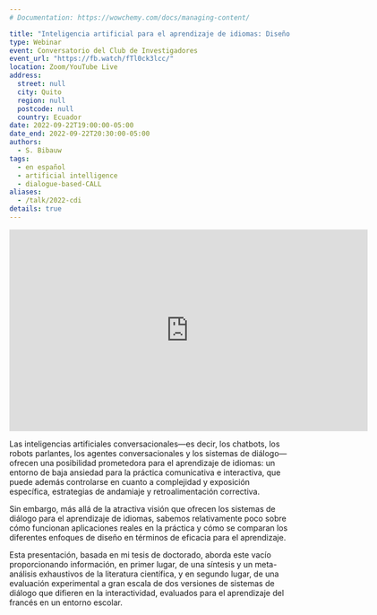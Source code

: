 ```yaml
---
# Documentation: https://wowchemy.com/docs/managing-content/

title: "Inteligencia artificial para el aprendizaje de idiomas: Diseño y efectividad de sistemas de diálogo y chatbots"
type: Webinar
event: Conversatorio del Club de Investigadores
event_url: "https://fb.watch/fTl0ck3lcc/"
location: Zoom/YouTube Live
address:
  street: null
  city: Quito
  region: null
  postcode: null
  country: Ecuador
date: 2022-09-22T19:00:00-05:00
date_end: 2022-09-22T20:30:00-05:00
authors:
  - S. Bibauw
tags:
  - en español
  - artificial intelligence
  - dialogue-based-CALL
aliases:
  - /talk/2022-cdi
details: true
---
```


<iframe width="640" height="360" src="http://www.youtube.com/embed/pyjiVbYux-c?start=379" frameborder="0"> </iframe>

Las inteligencias artificiales conversacionales—es decir, los chatbots, los robots parlantes, los agentes conversacionales y los sistemas de diálogo—ofrecen una posibilidad prometedora para el aprendizaje de idiomas: un entorno de baja ansiedad para la práctica comunicativa e interactiva, que puede además controlarse en cuanto a complejidad y exposición específica, estrategias de andamiaje y retroalimentación correctiva.

Sin embargo, más allá de la atractiva visión que ofrecen los sistemas de diálogo para el aprendizaje de idiomas, sabemos relativamente poco sobre cómo funcionan aplicaciones reales en la práctica y cómo se comparan los diferentes enfoques de diseño en términos de eficacia para el aprendizaje.

Esta presentación, basada en mi tesis de doctorado, aborda este vacío proporcionando información, en primer lugar, de una síntesis y un meta-análisis exhaustivos de la literatura científica, y en segundo lugar, de una evaluación experimental a gran escala de dos versiones de sistemas de diálogo que difieren en la interactividad, evaluados para el aprendizaje del francés en un entorno escolar.


